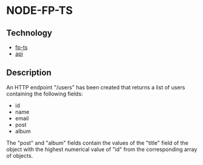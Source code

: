 # NODE-FP-TS

## Technology

* [fp-ts](https://github.com/gcanti/fp-ts)
* [api](https://jsonplaceholder.typicode.com)

## Description

An HTTP endpoint "/users" has been created that returns a list of users containing the following fields:

* id
* name
* email
* post
* album

The "post" and "album" fields contain the values of the "title" field of the object with the highest numerical value of "id" from the corresponding array of objects.
